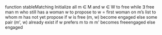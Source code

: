 function stableMatching 
	Initialize all m ∈ M and w ∈ W to free
	while ∃ free man m who still has a woman w to propose to 
		w = first woman on m’s list to whom m has not yet propose
		if w is free
		(m, w) become engaged
		else some pair (m', w) already exist
			if w prefers m to m
				m' becomes freeengaged
			else
        engaged
